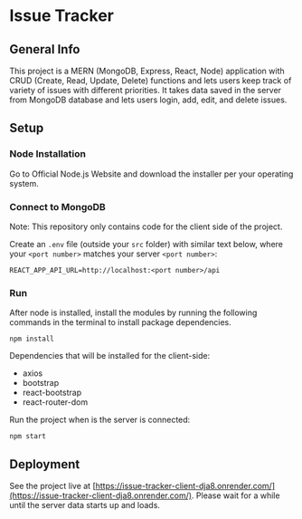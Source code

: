 # Issue Tracker

## General Info
This project is a MERN (MongoDB, Express, React, Node) application with CRUD (Create, Read, Update, Delete) functions and lets users keep track of variety of issues with different priorities. It takes data saved in the server from MongoDB database and lets users login, add, edit, and delete issues.

## Setup

### Node Installation
Go to Official Node.js Website and download the installer per your operating system.

### Connect to MongoDB
Note: This repository only contains code for the client side of the project.

Create an `.env` file (outside your `src` folder) with similar text below, where your `<port number>` matches your server `<port number>`:
```
REACT_APP_API_URL=http://localhost:<port number>/api
```

### Run 
After node is installed, install the modules by running the following commands in the terminal to install package dependencies.
```
npm install
```

Dependencies that will be installed for the client-side:

- axios
- bootstrap
- react-bootstrap
- react-router-dom

Run the project when is the server is connected:
```
npm start
```

## Deployment
See the project live at [https://issue-tracker-client-dja8.onrender.com/](https://issue-tracker-client-dja8.onrender.com/). Please wait for a while until the server data starts up and loads.